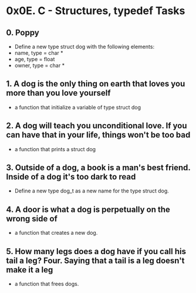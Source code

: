 # 0x0E. C - Structures, typedef Tasks
## 0. Poppy
* Define a new type struct dog with the following elements:
* name, type = char *
* age, type = float
* owner, type = char *
## 1. A dog is the only thing on earth that loves you more than you love yourself
*  a function that initialize a variable of type struct dog
## 2. A dog will teach you unconditional love. If you can have that in your life, things won't be too bad
* a function that prints a struct dog
## 3. Outside of a dog, a book is a man's best friend. Inside of a dog it's too dark to read
* Define a new type dog_t as a new name for the type struct dog.
## 4. A door is what a dog is perpetually on the wrong side of
*  a function that creates a new dog.
##  5. How many legs does a dog have if you call his tail a leg? Four. Saying that a tail is a leg doesn't make it a leg
*  a function that frees dogs.

